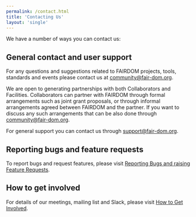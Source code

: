 ```yaml
---
permalink: /contact.html
title: 'Contacting Us'
layout: 'single'
---
```


We have a number of ways you can contact us:


## General contact and user support

For any questions and suggestions related to FAIRDOM projects, tools, standards and events please contact us at [community@fair-dom.org](mailto:community@fair-dom.org).

We are open to generating partnerships with both Collaborators and Facilities. Collaborators can partner with FAIRDOM through formal arrangements such as joint grant proposals, or through informal arrangements agreed between FAIRDOM and the partner. If you want to discuss any such arrangements that can be also done through [community@fair-dom.org](mailto:community@fair-dom.org).

For general support you can contact us through [support@fair-dom.org](mailto:support@fair-dom.org).


## Reporting bugs and feature requests

To report bugs and request features, please visit [Reporting Bugs and raising Feature Requests](https://docs.seek4science.org/tech/reporting-bugs-and-features).


## How to get involved

For details of our meetings, mailing list and Slack, please visit [How to Get Involved](https://fair-dom.org/get_involved).